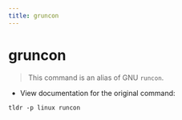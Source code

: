 ```yaml
---
title: gruncon
---
```

# gruncon

> This command is an alias of GNU `runcon`.

- View documentation for the original command:

`tldr -p linux runcon`
